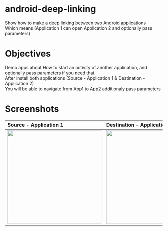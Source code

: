 # android-deep-linking
Show how to make a deep linking between two Android applications  
Which means (Application 1 can open Application 2 and optionally pass parameters)  


# Objectives
Demo apps about How to start an activity of another application, and optionally pass parameters if you need that.  
After install both applications (Source - Application 1 &  Destination - Application 2)  
You will be able to navigate from App1 to App2 additionaly pass parameters

# Screenshots
Source - Application 1 |  Destination - Application 2
|:--------|:-----------|
<img src="https://github.com/ahmednabil88/images-host/blob/master/android-deep-linking/01-source.jpg" width=300> | <img src="https://github.com/ahmednabil88/images-host/blob/master/android-deep-linking/02-destination.jpg" width=300>


